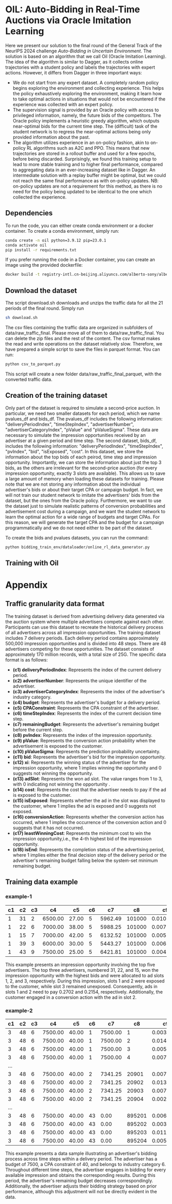# OIL: Auto-Bidding in Real-Time Auctions via Oracle Imitation Learning

Here we present our solution to the final round of the General Track of the NeurIPS 2024 challenge *Auto-Bidding in Uncertain Environment*. The solution is based on an algorithm that we call Oil (Oracle Imitation Learning). The idea of the algorithm is similar to Dagger, as it collects online trajectories with a student policy and labels the trajectories with expert actions. However, it differs from Dagger in three important ways:

* We do not start from any expert dataset. A completely random policy begins exploring the environment and collecting experience. This helps the policy exhaustively exploring the environment, making it learn how to take optimal actions in situations that would not be encountered if the experience was collected with an expert policy.
* The supervision signal is provided by an Oracle policy with access to privileged information, namely, the future bids of the competitors. The Oracle policy implements a heuristic greedy algorithm, which outputs near-optimal bids for the current time step. The (difficult) task of the student network is to regress the near-optimal actions being only provided information about the past.
* The algorithm utilizes experience in an on-policy fashion, akin to on-policy RL algorithms such as A2C and PPO. This means that new trajectories are stored in a rollout buffer and used for a few epochs, before being discarded. Surprisingly, we found this training setup to lead to more stable training and to higher final performance, compared to aggregating data in an ever-increasing dataset like in Dagger. An intermediate solution with a replay buffer might be optimal, but we could not reach the same final performance as with on-policy updates. NB: on-policy updates are not a requirement for this method, as there is no need for the policy being updated to be identical to the one which collected the experience.

## Dependencies

To run the code, you can either create conda environment or a docker container. To create a conda environment, simply run:

```bash
conda create -n oil python=3.9.12 pip=23.0.1
conda activate oil
pip install -r requirements.txt
```

If you prefer running the code in a Docker container, you can create an image using the provided dockerfile:

```bash
docker build -t registry-intl.cn-beijing.aliyuncs.com/alberto-sony/alberto-sony-env:onbc_017_3_70m -f ./Dockerfile .
```

## Download the dataset

The script download.sh downloads and unzips the traffic data for all the 21 periods of the final round. Simply run

```bash
sh download.sh
```

The csv files containing the traffic data are organized in subfolders of data/raw_traffic_final. Please move all of them to data/raw_traffic_final. You can delete the zip files and the rest of the content.
The csv format makes the read and write operations on the dataset relatively slow. Therefore, we have prepared a simple script to save the files in parquet format.
You can run:

```bash
python csv_to_parquet.py
```

This script will create a new folder data/raw_traffic_final_parquet, with the converted traffic data.

## Creation of the training dataset

Only part of the dataset is required to simulate a second-price auction. In particular, we need two smaller datasets for each period, which we name pvalues_df and bids_df. The pvalues_df includes the following information: "deliveryPeriodIndex", "timeStepIndex", "advertiserNumber", "advertiserCategoryIndex", "pValue" and "pValueSigma". These data are necessary to simulate the impression opportunities received by an advertiser at a given period and time step. The second dataset, bids_df, includes the following information: "deliveryPeriodIndex", "timeStepIndex", "pvIndex", "bid", "isExposed", "cost". In this dataset, we store the information about the top bids of each peirod, time step and impression opportunity. Importantly, we can store the information about just the top 3 bids, as the others are irrelevant for the second-price auction (for every impression opportunity, exactly 3 slots are available). This allows us to save a large amount of memory when loading these datasets for training. Please note that we are not storing any information about the individual advertiser's bids or about their target CPA or campaign budget. In fact, we will not train our student network to imitate the advertisers' bids from the dataset, but the ones from the Oracle policy. Furthermore, we want to use the dataset just to simulate realistic patterns of conversion probabilities and advertisement cost during a campaign, and we want the student network to learn the optimal action for a wide range of budgets and target CPAs. For this reason, we will generate the target CPA and the budget for a campaign programmatically and we do not need either to be part of the dataset.

To create the bids and pvalues datasets, you can run the command:

```bash
python bidding_train_env/dataloader/online_rl_data_generator.py
```


## Training with Oil


# Appendix

## Traffic granularity data format
The training dataset is derived from advertising delivery data generated via the auction system where multiple advertisers compete against each other. Participants can use this dataset to recreate the historical delivery process of all advertisers across all impression opportunities. The training dataset includes 7 delivery periods. Each delivery period contains approximately 500,000 impression opportunities and is divided into 48 steps. There are 48 advertisers competing for these opportunities. The dataset consists of approximately 170 million records, with a total size of 25G. The specific data format is as follows:

* **(c1) deliveryPeriodIndex**: Represents the index of the current delivery period.
* **(c2) advertiserNumber**: Represents the unique identifier of the advertiser.
* **(c3) advertiserCategoryIndex**: Represents the index of the advertiser's industry category.
* **(c4) budget**: Represents the advertiser's budget for a delivery period.
* **(c5) CPAConstraint**: Represents the CPA constraint of the advertiser.
* **(c6) timeStepIndex**: Represents the index of the current decision time step.
* **(c7) remainingBudget**: Represents the advertiser's remaining budget before the current step.
* **(c8) pvIndex**: Represents the index of the impression opportunity.
* **(c9) pValue**: Represents the conversion action probability when the advertisement is exposed to the customer.
* **(c10) pValueSigma**: Represents the prediction probability uncertainty.
* **(c11) bid**: Represents the advertiser's bid for the impression opportunity.
* **(c12) xi**: Represents the winning status of the advertiser for the impression opportunity, where 1 implies winning the opportunity and 0 suggests not winning the opportunity.
* **(c13) adSlot**: Represents the won ad slot. The value ranges from 1 to 3, with 0 indicating not winning the opportunity .
* **(c14) cost**: Represents the cost that the advertiser needs to pay if the ad is exposed to the customer.
* **(c15) isExposed**: Represents whether the ad in the slot was displayed to the customer, where 1 implies the ad is exposed and 0 suggests not exposed.
* **(c16) conversionAction**: Represents whether the conversion action has occurred, where 1 implies the occurrence of the conversion action and 0 suggests that it has not occurred.
* **(c17) leastWinningCost**: Represents the minimum cost to win the impression opportunity,i.e., the 4-th highest bid of the impression opportunity.
* **(c18) isEnd**: Represents the completion status of the advertising period, where 1 implies either the final decision step of the delivery period or the advertiser's remaining budget falling below the system-set minimum remaining budget.


## Training data example
### example-1

| c1 |  c2 | c3 |   c4   |  c5  | c6 |   c7   |  c8   |   c9    |  c10   |  c11  | c12 | c13 |  c14  | c15 | c16 |  c17  | c18 |
|----|-----|----|--------|------|----|--------|-------|---------|--------|-------|-----|-----|-------|-----|-----|-------|-----|
|  1 |  31 |  2 | 6500.00| 27.00|  5 | 5962.49| 101000| 0.0103542| 0.0021549 | 0.2845 |  1  |  1  | 0.2702|  1  |  0  | 0.1832|  0  |
|  1 |  22 |  6 | 7000.00| 38.00|  5 | 5988.25| 101000| 0.0070297| 0.0005213 | 0.2702 |  1  |  2  | 0.2154|  1  |  1  | 0.1832|  0  |
|  1 |  15 |  7 | 7000.00| 42.00|  5 | 6132.52| 101000| 0.0051392| 0.0004312 | 0.2154 |  1  |  3  | 0.1832|  0  |  0  | 0.1832|  0  |
|  1 |  39 |  3 | 6000.00| 30.00|  5 | 5443.27| 101000| 0.0062134| 0.0007254 | 0.1832 |  0  |  0  | 0     |  0  |  0  | 0.1832|  0  |
|  1 |  43 |  9 | 7500.00| 25.00|  5 | 6421.81| 101000| 0.0045392| 0.0006215 | 0.1099 |  0  |  0  | 0     |  0  |  0  | 0.1832|  0  |

This example presents an impression opportunity involving the top five advertisers. The top three advertisers, numbered 31, 22, and 15, won the impression opportunity with the highest bids and were allocated to ad slots 1, 2, and 3, respectively. During this impression, slots 1 and 2 were exposed to the customer, while slot 3 remained unexposed. Consequently, ads in slots 1 and 2 need to pay 0.2702 and 0.2154, respectively. Additionally, the customer engaged in a conversion action with the ad in slot 2.


### example-2

| c1 | c2 | c3 | c4     | c5   | c6 | c7     | c8   | c9        | c10       | c11   | c12 | c13 | c14   | c15 | c16 | c17    | c18 |
|----|----|----|--------|------|----|--------|------|-----------|-----------|-------|-----|-----|-------|-----|-----|--------|-----|
| 3  | 48 | 6  | 7500.00| 40.00| 1  | 7500.00| 1    | 0.0032157 | 0.0003567 | 0.1345| 0   | 0   | 0     | 0   | 0   | 0.1628 | 0   |
| 3  | 48 | 6  | 7500.00| 40.00| 1  | 7500.00| 2    | 0.0146256 | 0.0021352 | 0.5852| 0   | 0   | 0     | 0   | 0   | 0.6421 | 0   |
| 3  | 48 | 6  | 7500.00| 40.00| 1  | 7500.00| 3    | 0.0054324 | 0.0007631 | 0.1924| 1   | 1   | 0.1673 | 1   | 1   | 0.1454 | 0   |
| 3  | 48 | 6  | 7500.00| 40.00| 1  | 7500.00| 4    | 0.0073145 | 0.0006529 | 0.2786| 0   | 0   | 0     | 0   | 0   | 0.2862 | 0   |
| …  |
| 3  | 48 | 6  | 7500.00| 40.00| 2  | 7341.25| 20901| 0.0076453 | 0.0006579 | 0.2856| 0   | 0   | 0     | 0   | 0   | 0.3245 | 0   |
| 3  | 48 | 6  | 7500.00| 40.00| 2  | 7341.25| 20902| 0.0139234 | 0.0012358 | 0.5629| 1   | 2   | 0     | 0   | 0   | 0.4782 | 0   |
| 3  | 48 | 6  | 7500.00| 40.00| 2  | 7341.25| 20903| 0.0077212 | 0.0006579 | 0.3045| 0   | 0   | 0     | 0   | 0   | 0.3122 | 0   |
| 3  | 48 | 6  | 7500.00| 40.00| 2  | 7341.25| 20904| 0.0021341 | 0.0001873 | 0.0926| 0   | 0   | 0     | 0   | 0   | 0.1151 | 0   |
| …  |
| 3  | 48 | 6  | 7500.00| 40.00| 43 | 0.00   | 895201| 0.0065274 | 0.0005689 | 0.0000| 0   | 0   | 0     | 0   | 0   | 0.1243 | 1   |
| 3  | 48 | 6  | 7500.00| 40.00| 43 | 0.00   | 895202| 0.0032125 | 0.0002986 | 0.0000| 0   | 0   | 0     | 0   | 0   | 0.2986 | 1   |
| 3  | 48 | 6  | 7500.00| 40.00| 43 | 0.00   | 895203| 0.0112986 | 0.0013253 | 0.0000| 0   | 0   | 0     | 0   | 0   | 0.0932 | 1   |
| 3  | 48 | 6  | 7500.00| 40.00| 43 | 0.00   | 895204| 0.0051678 | 0.0006782 | 0.0000| 0   | 0   | 0     | 0   | 0   | 0.1687 | 1   |

This example presents a data sample illustrating an advertiser's bidding process across time steps within a delivery period. The advertiser has a budget of 7500, a CPA constraint of 40, and belongs to industry category 6. Throughout different time steps, the advertiser engages in bidding for every available impression and obtains the corresponding results. During this period, the advertiser's remaining budget decreases correspondingly. Additionally, the advertiser adjusts their bidding strategy based on prior performance, although this adjustment will not be directly evident in the data.



   